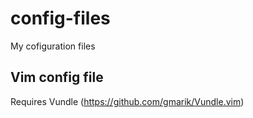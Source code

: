 # config-files
My cofiguration files

## Vim config file
Requires Vundle (https://github.com/gmarik/Vundle.vim)

